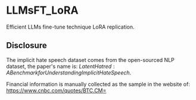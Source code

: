 # LLMsFT_LoRA
Efficient LLMs fine-tune technique LoRA replication. 


## Disclosure
The implicit hate speech dataset comes from the open-sourced NLP dataset, the paper's name is: $Latent Hatred: A Benchmark for Understanding Implicit Hate Speech$.

Financial information is manually collected as the sample in the website of: https://www.cnbc.com/quotes/BTC.CM=
